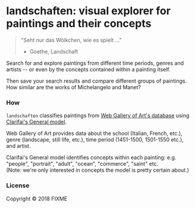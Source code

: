 # landschaften: visual explorer for paintings and their concepts
 
> "Seht nur das Wölkchen, wie es spielt ..."
>
> - Goethe, Landschaft 

Search for and explore paintings from different time periods, genres and artists -- 
or even by the concepts contained within a painting itself.

Then save your search results and compare different groups of paintings. 
How similar are the works of Michelangelo and Manet?  

### How

`landschaften` classifies paintings from [Web Gallery of Art's database](https://www.wga.hu/frames-e.html?/html/c/cornelis/index.html)  using [Clarifai's General model](https://www.clarifai.com/models/general-image-recognition-model-aaa03c23b3724a16a56b629203edc62c). 

Web Gallery of Art provides data about the school (Italian, French, etc.), genre (landscape, still life, etc.), time period (1451-1500, 1501-1550 etc.), and artist. 

Clarifai's General model identifies concepts within each painting: e.g. "people", "portrait", "adult", "ocean", "commerce", "saint" etc.    
(Note: we're only interested in concepts the model is pretty certain about.)


### License

Copyright © 2018 FIXME
